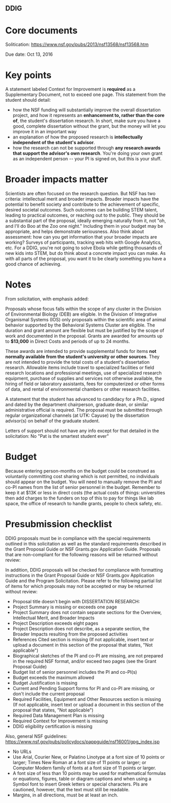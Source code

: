 ## DDIG

# Core documents

Solitication: https://www.nsf.gov/pubs/2013/nsf13568/nsf13568.htm

Due date: Oct 13, 2016


# Key points

A statement labeled Context for Improvement is **required** as a Supplementary Document, not to exceed one page. This statement from the student should detail:

* how the NSF funding will substantially improve the overall dissertation project, and how it represents an **enhancement to, rather than the core of**, the student's dissertation research. In short, make sure you have a good, complete dissertation without the grant, but the money will let you improve it in an important way
* an explanation of how the proposed research is **intellectually independent of the student's advisor**.
* how the research can not be supported through **any research awards that support the advisor's own research**. You're doing your own grant as an independent person -- your PI is signed on, but this is your stuff.

# Broader impacts matter

Scientists are often focused on the research question. But NSF has two criteria: intellectual merit and broader impacts. Broader impacts have the potential to benefit society and contribute to the achievement of specific, desired societal outcomes. Such outcomes can be building STEM talent, leading to practical outcomes, or reaching out to the public. They should be a substantial part of the proposal, ideally emerging naturally from it, not "oh, and I'll do Boo at the Zoo one night." Including them in your budget may be appropriate, and helps demonstrate seriousness. Also think about assessment: how can you get information that your broader impacts are working? Surveys of participants, tracking web hits with Google Analytics, etc. For a DDIG, you're not going to solve Ebola while getting thousands of new kids into STEM, but do think about a concrete impact you can make. As with all parts of the proposal, you want it to be clearly something you have a good chance of achieving.

# Notes

From solicitation, with emphasis added:

Proposals whose focus falls within the scope of any cluster in the Division of Environmental Biology (DEB) are eligible. In the Division of Integrative Organismal Systems (IOS) only proposals within the scientific area of animal behavior supported by the Behavioral Systems Cluster are eligible. The duration and grant amount are flexible but must be justified by the scope of work and documented in the proposal. Grants are awarded for amounts up to **$13,000** in Direct Costs and periods of up to 24 months.

These awards are intended to provide supplemental funds for items **not normally available from the student's university or other sources**. They are not intended to provide the total costs of a student's dissertation research. Allowable items include travel to specialized facilities or field research locations and professional meetings, use of specialized research equipment, purchase of supplies and services not otherwise available, the hiring of field or laboratory assistants, fees for computerized or other forms of data, and rental of environmental chambers or other research facilities.

A statement that the student has advanced to candidacy for a Ph.D., signed and dated by the department chairperson, graduate dean, or similar administrative official is required. The proposal must be submitted through regular organizational channels (at UTK: Cayuse) by the dissertation advisor(s) on behalf of the graduate student.

Letters of support should not have any info except for that detailed in the solicitation: No "Pat is the smartest student ever"

# Budget

Because entering person-months on the budget could be construed as voluntarily committing cost sharing which is not permitted, no individuals should appear on the budget. You will need to manually remove the PI and co-PI names from the list of senior personnel in the budget. Remember to keep it at $13K or less in direct costs (the actual costs of things: universities then add charges to the funders on top of this to pay for things like lab space, the office of research to handle grants, people to check safety, etc.

# Presubmission checklist

DDIG proposals must be in compliance with the special requirements outlined in this solicitation as well as the standard requirements described in the Grant Proposal Guide or NSF Grants.gov Application Guide. Proposals that are non-compliant for the following reasons will be returned without review:

In addition, DDIG proposals will be checked for compliance with formatting instructions in the Grant Proposal Guide or NSF Grants.gov Application Guide and the Program Solicitation. Please refer to the following partial list of items for which proposals may not be accepted or may be returned without review:

* Proposal title doesn't begin with DISSERTATION RESEARCH:
* Project Summary is missing or exceeds one page
* Project Summary does not contain separate sections for the Overview, Intellectual Merit, and Broader Impacts
* Project Description exceeds eight pages
* Project Description does not describe, as a separate section, the Broader Impacts resulting from the proposed activities
* References Cited section is missing (If not applicable, insert text or upload a document in this section of the proposal that states, "Not applicable")
* Biographical sketches of the PI and co-PI are missing, are not prepared in the required NSF format, and/or exceed two pages (see the Grant Proposal Guide)
* Budget list of senior personnel includes the PI and co-PI(s)
* Budget exceeds the maximum allowed
* Budget Justification is missing
* Current and Pending Support forms for PI and co-PI are missing, or don't include the current proposal
* Required Facilities, Equipment and Other Resources section is missing (If not applicable, insert text or upload a document in this section of the proposal that states, "Not applicable")
* Required Data Management Plan is missing
* Required Context for Improvement is missing
* DDIG eligibility certification is missing

Also, general NSF guidelines: https://www.nsf.gov/pubs/policydocs/pappguide/nsf16001/gpg_index.jsp

* No URLs
* Use Arial, Courier New, or Palatino Linotype at a font size of 10 points or larger; Times New Roman at a font size of 11 points or larger; or Computer Modern family of fonts at a font size of 11 points or larger.
* A font size of less than 10 points may be used for mathematical formulas or equations, figures, table or diagram captions and when using a Symbol font to insert Greek letters or special characters. PIs are cautioned, however, that the text must still be readable.
* Margins, in all directions, must be at least an inch.
